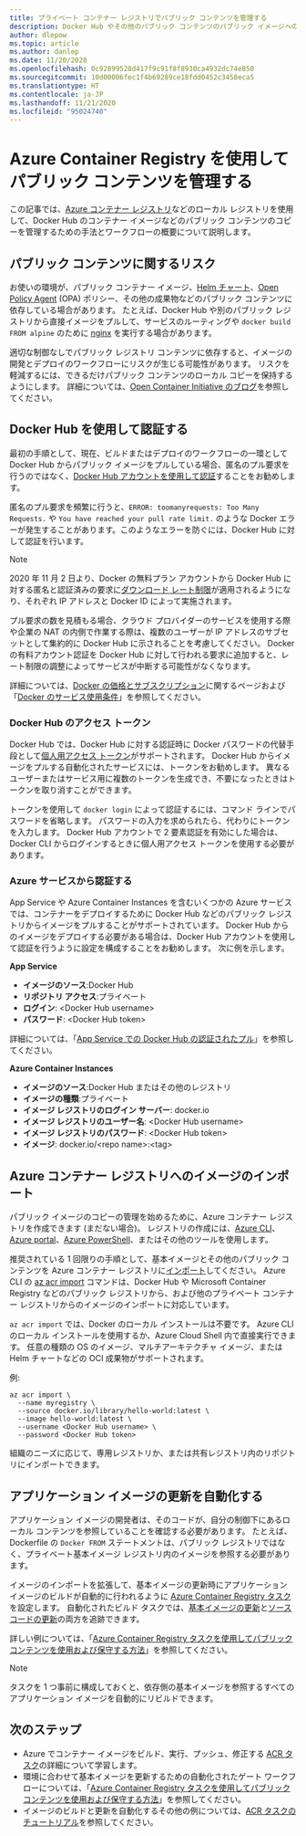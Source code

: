 ```yaml
---
title: プライベート コンテナー レジストリでパブリック コンテンツを管理する
description: Docker Hub やその他のパブリック コンテンツのパブリック イメージへの依存関係を管理するための Azure Container Registry の手法とワークフロー
author: dlepow
ms.topic: article
ms.author: danlep
ms.date: 11/20/2020
ms.openlocfilehash: 0c92899528d417f9c91f8f8930ca4932dc74e850
ms.sourcegitcommit: 10d00006fec1f4b69289ce18fdd0452c3458eca5
ms.translationtype: HT
ms.contentlocale: ja-JP
ms.lasthandoff: 11/21/2020
ms.locfileid: "95024740"
---
```

# <a name="manage-public-content-with-azure-container-registry"></a>Azure Container Registry を使用してパブリック コンテンツを管理する

この記事では、[Azure コンテナー レジストリ](container-registry-intro.md)などのローカル レジストリを使用して、Docker Hub のコンテナー イメージなどのパブリック コンテンツのコピーを管理するための手法とワークフローの概要について説明します。 


## <a name="risks-with-public-content"></a>パブリック コンテンツに関するリスク

お使いの環境が、パブリック コンテナー イメージ、[Helm チャート](https://helm.sh/)、[Open Policy Agent](https://www.openpolicyagent.org/) (OPA) ポリシー、その他の成果物などのパブリック コンテンツに依存している場合があります。 たとえば、Docker Hub や別のパブリック レジストリから直接イメージをプルして、サービスのルーティングや `docker build FROM alpine` のために [nginx](https://hub.docker.com/_/nginx) を実行する場合があります。 

適切な制御なしでパブリック レジストリ コンテンツに依存すると、イメージの開発とデプロイのワークフローにリスクが生じる可能性があります。 リスクを軽減するには、できるだけパブリック コンテンツのローカル コピーを保持するようにします。 詳細については、[Open Container Initiative のブログ](https://opencontainers.org/posts/blog/2020-10-30-consuming-public-content/)を参照してください。 

## <a name="authenticate-with-docker-hub"></a>Docker Hub を使用して認証する

最初の手順として、現在、ビルドまたはデプロイのワークフローの一環として Docker Hub からパブリック イメージをプルしている場合、匿名のプル要求を行うのではなく、[Docker Hub アカウントを使用して認証](https://docs.docker.com/docker-hub/download-rate-limit/#how-do-i-authenticate-pull-requests)することをお勧めします。

匿名のプル要求を頻繁に行うと、`ERROR: toomanyrequests: Too Many Requests.` や `You have reached your pull rate limit.` のような Docker エラーが発生することがあります。このようなエラーを防ぐには、Docker Hub に対して認証を行います。

> [!NOTE]
> 2020 年 11 月 2 日より、Docker の無料プラン アカウントから Docker Hub に対する匿名と認証済みの要求に[ダウンロード レート制限](https://docs.docker.com/docker-hub/download-rate-limit)が適用されるようになり、それぞれ IP アドレスと Docker ID によって実施されます。 
>
> プル要求の数を見積もる場合、クラウド プロバイダーのサービスを使用する際や企業の NAT の内側で作業する際は、複数のユーザーが IP アドレスのサブセットとして集約的に Docker Hub に示されることを考慮してください。 Docker の有料アカウント認証を Docker Hub に対して行われる要求に追加すると、レート制限の調整によってサービスが中断する可能性がなくなります。
>
> 詳細については、[Docker の価格とサブスクリプション](https://www.docker.com/pricing)に関するページおよび「[Docker のサービス使用条件](https://www.docker.com/legal/docker-terms-service)」を参照してください。

### <a name="docker-hub-access-token"></a>Docker Hub のアクセス トークン

Docker Hub では、Docker Hub に対する認証時に Docker パスワードの代替手段として[個人用アクセス トークン](https://docs.docker.com/docker-hub/access-tokens/)がサポートされます。 Docker Hub からイメージをプルする自動化されたサービスには、トークンをお勧めします。 異なるユーザーまたはサービス用に複数のトークンを生成でき、不要になったときはトークンを取り消すことができます。

トークンを使用して `docker login` によって認証するには、コマンド ラインでパスワードを省略します。 パスワードの入力を求められたら、代わりにトークンを入力します。 Docker Hub アカウントで 2 要素認証を有効にした場合は、Docker CLI からログインするときに個人用アクセス トークンを使用する必要があります。

### <a name="authenticate-from-azure-services"></a>Azure サービスから認証する

App Service や Azure Container Instances を含むいくつかの Azure サービスでは、コンテナーをデプロイするために Docker Hub などのパブリック レジストリからイメージをプルすることがサポートされています。 Docker Hub からのイメージをデプロイする必要がある場合は、Docker Hub アカウントを使用して認証を行うように設定を構成することをお勧めします。 次に例を示します。

**App Service**

* **イメージのソース**:Docker Hub
* **リポジトリ アクセス**:プライベート
* **ログイン**: \<Docker Hub username>
* **パスワード**: \<Docker Hub token>

詳細については、「[App Service での Docker Hub の認証されたプル](https://azure.github.io/AppService/2020/10/15/Docker-Hub-authenticated-pulls-on-App-Service.html)」を参照してください。

**Azure Container Instances**

* **イメージのソース**:Docker Hub またはその他のレジストリ
* **イメージの種類**:プライベート
* **イメージ レジストリのログイン サーバー**: docker.io
* **イメージ レジストリのユーザー名**: \<Docker Hub username>
* **イメージ レジストリのパスワード**: \<Docker Hub token>
* **イメージ**: docker.io/\<repo name\>:\<tag>

## <a name="import-images-to-an-azure-container-registry"></a>Azure コンテナー レジストリへのイメージのインポート
 
パブリック イメージのコピーの管理を始めるために、Azure コンテナー レジストリを作成できます (まだない場合)。 レジストリの作成には、[Azure CLI](container-registry-get-started-azure-cli.md)、[Azure portal](container-registry-get-started-portal.md)、[Azure PowerShell](container-registry-get-started-powershell.md)、またはその他のツールを使用します。 

推奨されている 1 回限りの手順として、基本イメージとその他のパブリック コンテンツを Azure コンテナー レジストリに[インポート](container-registry-import-images.md)してください。 Azure CLI の [az acr import](/cli/azure/acr#az_acr_import) コマンドは、Docker Hub や Microsoft Container Registry などのパブリック レジストリから、および他のプライベート コンテナー レジストリからのイメージのインポートに対応しています。 

`az acr import` では、Docker のローカル インストールは不要です。 Azure CLI のローカル インストールを使用するか、Azure Cloud Shell 内で直接実行できます。 任意の種類の OS のイメージ、マルチアーキテクチャ イメージ、または Helm チャートなどの OCI 成果物がサポートされます。

例:

```azurecli-interactive
az acr import \
  --name myregistry \
  --source docker.io/library/hello-world:latest \
  --image hello-world:latest \
  --username <Docker Hub username> \
  --password <Docker Hub token>
```

組織のニーズに応じて、専用レジストリか、または共有レジストリ内のリポジトリにインポートできます。

## <a name="automate-application-image-updates"></a>アプリケーション イメージの更新を自動化する

アプリケーション イメージの開発者は、そのコードが、自分の制御下にあるローカル コンテンツを参照していることを確認する必要があります。 たとえば、Dockerfile の `Docker FROM` ステートメントは、パブリック レジストリではなく、プライベート基本イメージ レジストリ内のイメージを参照する必要があります。 

イメージのインポートを拡張して、基本イメージの更新時にアプリケーション イメージのビルドが自動的に行われるように [Azure Container Registry タスク](container-registry-tasks-overview.md)を設定します。 自動化されたビルド タスクでは、[基本イメージの更新](container-registry-tasks-base-images.md)と[ソース コードの更新](container-registry-tasks-overview.md#trigger-task-on-source-code-update)の両方を追跡できます。

詳しい例については、「[Azure Container Registry タスクを使用してパブリック コンテンツを使用および保守する方法](tasks-consume-public-content.md)」を参照してください。 

> [!NOTE]
> タスクを 1 つ事前に構成しておくと、依存側の基本イメージを参照するすべてのアプリケーション イメージを自動的にリビルドできます。 
 
## <a name="next-steps"></a>次のステップ
 
* Azure でコンテナー イメージをビルド、実行、プッシュ、修正する [ACR タスク](container-registry-tasks-overview.md)の詳細について学習します。
* 環境に合わせて基本イメージを更新するための自動化されたゲート ワークフローについては、「[Azure Container Registry タスクを使用してパブリック コンテンツを使用および保守する方法](tasks-consume-public-content.md)」を参照してください。 
* イメージのビルドと更新を自動化するその他の例については、[ACR タスクのチュートリアル](container-registry-tutorial-quick-task.md)を参照してください。
